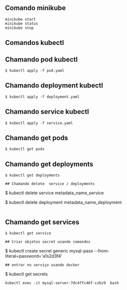 
## Comando minikube
```
minikube start
minikube status
minikube stop 
```  
## Comandos kubectl

## Chamando pod kubectl
```
$ kubectl apply -f pod.yaml
```
## Chamando deployment kubectl
```
$ kubectl apply -f deployment.yaml
```
## Chamando service kubectl
```
$ kubectl apply -f service.yaml
```
## Chamando get pods
```
$ kubectl get pods
``` 
## Chamando get deployments
```
$ kubectl get deployments
```
``` 
## Chamando delete  service / deployments
``` 
$ kubectl delete service metadata_name_service

$ kubectl delete deployment metadata_name_deployment
``` 
```
## Chamando get services
``` 
$ kubectl get service
``` 
``` 
## Criar objetos secret usando comandos
``` 
$ kubectl create secret generic mysql-pass --from-literal=password='a1s2d3f4'
``` 
## entrar no serviço usando docker
``` 
$ kubectl get secrets 
``` 
kubectl exec -it mysql-server-7dc4ffc46f-czbz9  bash  
``` 
